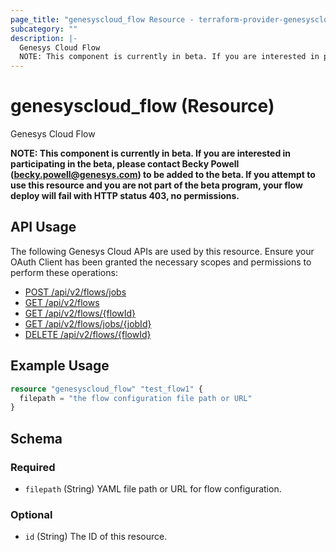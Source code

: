 ```yaml
---
page_title: "genesyscloud_flow Resource - terraform-provider-genesyscloud"
subcategory: ""
description: |-
  Genesys Cloud Flow
  NOTE: This component is currently in beta. If you are interested in participating in the beta, please contact Becky Powell (becky.powell@genesys.com) to be added to the beta. If you attempt to use this resource and you are not part of the beta program, your flow deploy will fail with HTTP status 403, no permissions.
---
```

# genesyscloud_flow (Resource)

Genesys Cloud Flow

**NOTE: This component is currently in beta. If you are interested in participating in the beta, please contact Becky Powell (becky.powell@genesys.com) to be added to the beta. If you attempt to use this resource and you are not part of the beta program, your flow deploy will fail with HTTP status 403, no permissions.**

## API Usage
The following Genesys Cloud APIs are used by this resource. Ensure your OAuth Client has been granted the necessary scopes and permissions to perform these operations:

* [POST /api/v2/flows/jobs](https://developer.mypurecloud.com/api/rest/v2/architect/#post-api-v2-flows-jobs)
* [GET /api/v2/flows](https://developer.genesys.cloud/api/rest/v2/architect/#get-api-v2-flows)
* [GET /api/v2/flows/{flowId}](https://developer.genesys.cloud/api/rest/v2/architect/#get-api-v2-flows--flowId-)
* [GET /api/v2/flows/jobs/{jobId}](https://developer.mypurecloud.com/api/rest/v2/architect/#get-api-v2-flows-jobs--jobId-)
* [DELETE /api/v2/flows/{flowId}](https://developer.genesys.cloud/api/rest/v2/architect/#delete-api-v2-flows--flowId-)

## Example Usage

```terraform
resource "genesyscloud_flow" "test_flow1" {
  filepath = "the flow configuration file path or URL"
}
```

<!-- schema generated by tfplugindocs -->
## Schema

### Required

- `filepath` (String) YAML file path or URL for flow configuration.

### Optional

- `id` (String) The ID of this resource.

